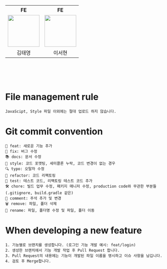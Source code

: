 <div align="center">
  <table>
    <tr>
      <th>FE</th>
      <th>FE</th>
    </tr>
    <tr>
      <td><a href="https://github.com/taeyomi"><img src="https://github.com/taeyomi.png" width="100" /></a></td>
      <td><a href="https://github.com/seohyun09"><img src="https://github.com/seohyun09.png" width="100" /></a></td>
    </tr>
    <tr>
      <td align="center">김태영</td>
      <td align="center">이서현</td>
    </tr>
  </table>
</div> </br> </br> </br>

# File management rule
```
JavaScipt, Style 파일 이외에는 절대 업로드 하지 않습니다.
```

# Git commit convention
```
🚀 feat: 새로운 기능 추가
🐛 fix: 버그 수정
📚 docs: 문서 수정
🎨 style: 코드 포맷팅, 세미콜론 누락, 코드 변경이 없는 경우
🔍 typo: 오탈자 수정
🔨 refactor: 코드 리팩토링
🧪 test: 테스트 코드, 리팩토링 테스트 코드 추가
🛠️ chore: 빌드 업무 수정, 패키지 매니저 수정, production code와 무관한 부분들 (.gitignore, build.gradle 같은)
💬 comment: 주석 추가 및 변경
🗑️ remove: 파일, 폴더 삭제
📝 rename: 파일, 폴더명 수정 및 파일, 폴더 이동
```

# When developing a new feature
```
1. 기능별로 브랜치를 생성합니다. (로그인 기능 개발 예시: feat/login)
2. 생성한 브랜치에서 기능 개발 작업 후 Pull Request 합니다.
3. Pull Request의 내용에는 기능이 개발된 파일 이름을 명시하고 이슈 사항을 남깁니다.
4. 검토 후 Merge합니다.
```
